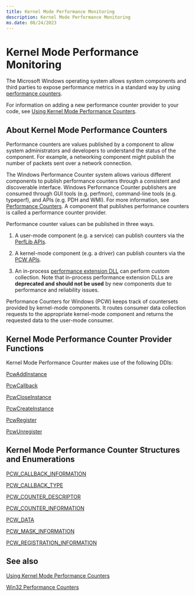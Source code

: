 ```yaml
---
title: Kernel Mode Performance Monitoring
description: Kernel Mode Performance Monitoring
ms.date: 08/24/2023
---
```


# Kernel Mode Performance Monitoring

The Microsoft Windows operating system allows system components and third parties to expose performance metrics in a standard way by using [performance counters](/windows/win32/perfctrs/performance-counters-portal).

For information on adding a new performance counter provider to your code, see [Using Kernel Mode Performance Counters](using-kernel-mode-performance-counters.md).

## About Kernel Mode Performance Counters

Performance counters are values published by a component to allow system administrators and developers to understand the status of the component. For example, a networking component might publish the number of packets sent over a network connection.

The Windows Performance Counter system allows various different components to publish performance counters through a consistent and discoverable interface. Windows Performance Counter publishers are consumed through GUI tools (e.g. perfmon), command-line tools (e.g. typeperf), and APIs (e.g. PDH and WMI). For more information, see [Performance Counters](/windows/win32/perfctrs/performance-counters-portal). A component that publishes performance counters is called a performance counter provider.

Performance counter values can be published in three ways.

1. A user-mode component (e.g. a service) can publish counters via the [PerfLib APIs](/windows/win32/perfctrs/providing-counter-data-using-version-2-0).

2. A kernel-mode component (e.g. a driver) can publish counters via the [PCW APIs](using-kernel-mode-performance-counters.md).

3. An in-process [performance extension DLL](/windows/win32/perfctrs/providing-counter-data-using-a-performance-dll) can perform custom collection. Note that in-process performance extension DLLs are **deprecated and should not be used** by new components due to performance and reliability issues.

Performance Counters for Windows (PCW) keeps track of countersets provided by kernel-mode components. It routes consumer data collection requests to the appropriate kernel-mode component and returns the requested data to the user-mode consumer.

## Kernel Mode Performance Counter Provider Functions

Kernel Mode Performance Counter makes use of the following DDIs:

[PcwAddInstance](/windows-hardware/drivers/ddi/wdm/nf-wdm-pcwaddinstance)

[PcwCallback](/windows-hardware/drivers/ddi/wdm/nc-wdm-pcw_callback)

[PcwCloseInstance](/windows-hardware/drivers/ddi/wdm/nf-wdm-pcwcloseinstance)

[PcwCreateInstance](/windows-hardware/drivers/ddi/wdm/nf-wdm-pcwcreateinstance)

[PcwRegister](/windows-hardware/drivers/ddi/wdm/nf-wdm-pcwregister)

[PcwUnregister](/windows-hardware/drivers/ddi/wdm/nf-wdm-pcwunregister)

## Kernel Mode Performance Counter Structures and Enumerations

[PCW_CALLBACK_INFORMATION](/windows-hardware/drivers/ddi/wdm/ns-wdm-_pcw_callback_information)

[PCW_CALLBACK_TYPE](/windows-hardware/drivers/ddi/wdm/ne-wdm-_pcw_callback_type)

[PCW_COUNTER_DESCRIPTOR](/windows-hardware/drivers/ddi/wdm/ns-wdm-_pcw_counter_descriptor)

[PCW_COUNTER_INFORMATION](/windows-hardware/drivers/ddi/wdm/ns-wdm-_pcw_counter_information)

[PCW_DATA](/windows-hardware/drivers/ddi/wdm/ns-wdm-_pcw_counter_information)

[PCW_MASK_INFORMATION](/windows-hardware/drivers/ddi/wdm/ns-wdm-_pcw_mask_information)

[PCW_REGISTRATION_INFORMATION](/windows-hardware/drivers/ddi/wdm/ns-wdm-_pcw_registration_information)

## See also

[Using Kernel Mode Performance Counters](using-kernel-mode-performance-counters.md)

[Win32 Performance Counters](/windows/win32/perfctrs/performance-counters-portal)
